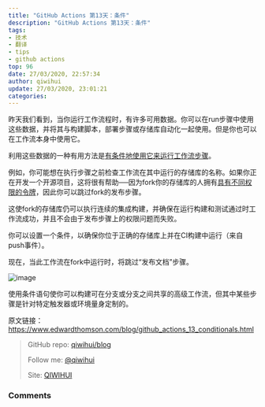 ```yaml
---
title: "GitHub Actions 第13天：条件"
description: "GitHub Actions 第13天：条件"
tags: 
- 技术
- 翻译
- tips
- github actions
top: 96
date: 27/03/2020, 22:57:34
author: qiwihui
update: 27/03/2020, 23:01:21
categories: 
---
```


昨天我们看到，当你运行工作流程时，有许多可用数据。你可以在run步骤中使用这些数据，并将其与构建脚本，部署步骤或存储库自动化一起使用。但是你也可以在工作流本身中使用它。

利用这些数据的一种有用方法是[有条件地使用它来运行工作流步骤](https://help.github.com/en/actions/automating-your-workflow-with-github-actions/workflow-syntax-for-github-actions#jobsjob_idif)。

例如，你可能想在执行步骤之前检查工作流在其中运行的存储库的名称。如果你正在开发一个开源项目，这将很有帮助──因为fork你的存储库的人拥有[具有不同权限的令牌](https://qiwihui.com/qiwihui-blog-94/)，因此你可以跳过fork的发布步骤。

<!--more-->

这使fork的存储库仍可以执行连续的集成构建，并确保在运行构建和测试通过时工作流成功，并且不会由于发布步骤上的权限问题而失败。

你可以设置一个条件，以确保你位于正确的存储库上并在CI构建中运行（来自push事件）。

<script src="https://gist.github.com/ethomson/9befd0258967e0a3006295b149792c84.js"></script>

现在，当此工作流在fork中运行时，将跳过“发布文档”步骤。

![image](https://user-images.githubusercontent.com/3297411/77768483-81418880-707d-11ea-8e35-d932d5d032cf.png)

使用条件语句使你可以构建可在分支或分支之间共享的高级工作流，但其中某些步骤是针对特定触发器或环境量身定制的。

原文链接：https://www.edwardthomson.com/blog/github_actions_13_conditionals.html

> GitHub repo: [qiwihui/blog](https://github.com/qiwihui/blog)
>
> Follow me: [@qiwihui](https://github.com/qiwihui)
>
> Site: [QIWIHUI](https://qiwihui.com)


### Comments

